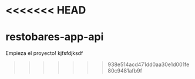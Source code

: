 <<<<<<< HEAD
=======
# restobares-app-api
Empieza el proyecto!
kjfsfdjksdf
>>>>>>> 938e514acd471dd0aa30e1d001fe80c9481afb9f

